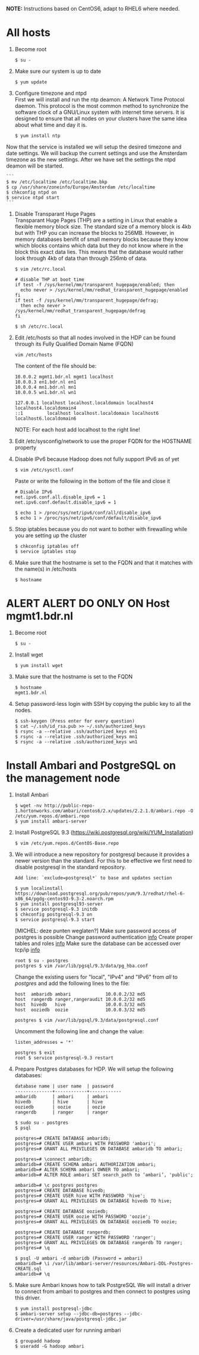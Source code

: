 **NOTE:** Instructions based on CentOS6, adapt to RHEL6 where needed.

# All hosts

1. Become root

    ```
    $ su -
    ```

1. Make sure our system is up to date

    ```
    $ yum update
    ```

1. Configure timezone and ntpd  
First we will install and run the ntp deamon: A Network Time Protocol daemon. This protocol is the most common method to synchronize the software clock of a GNU/Linux system with internet time servers. It is designed to ensure that all nodes on your clusters have the same idea about what time and day it is.
    
    ```
    $ yum install ntp
    ```
Now that the service is installed we will setup the desired timezone and date settings. We will backup the current settings and use the Amsterdam timezone as the new settings. After we have set the settings the ntpd deamon will be started.
    
    ```
    $ mv /etc/localtime /etc/localtime.bkp
    $ cp /usr/share/zoneinfo/Europe/Amsterdam /etc/localtime
    $ chkconfig ntpd on
    $ service ntpd start
    ```

1. Disable Transparant Huge Pages  
Transparant Huge Pages (THP) are a setting in Linux that enable a flexible memory block size. The standard size of a memory block is 4kb but with THP you can increase the blocks to 256MB. However, in memory databases benifit of small memory blocks because they know which blocks contains which data but they do not know where in the block this exact data lies. This means that the database would rather look through 4kb of data than through 256mb of data.
    
    ```
    $ vim /etc/rc.local
    ```
    ```
    # disable THP at boot time
    if test -f /sys/kernel/mm/transparent_hugepage/enabled; then
      echo never > /sys/kernel/mm/redhat_transparent_hugepage/enabled
    fi
    if test -f /sys/kernel/mm/transparent_hugepage/defrag;
      then echo never > /sys/kernel/mm/redhat_transparent_hugepage/defrag
    fi
    ```
    ```
    $ sh /etc/rc.local
    ```

1. Edit /etc/hosts so that all nodes involved in the HDP can be found through its Fully Qualified Domain Name (FQDN)

    ```
    vim /etc/hosts
    ```
    
    The content of the file should be:
    
    ```
	10.0.0.2 mgmt1.bdr.nl mgmt1 localhost
	10.0.0.3 en1.bdr.nl en1
	10.0.0.4 mn1.bdr.nl mn1
	10.0.0.5 wn1.bdr.nl wn1

	127.0.0.1 localhost localhost.localdomain localhost4 localhost4.localdomain4
	::1         localhost localhost.localdomain localhost6 localhost6.localdomain6
    ```
   
    NOTE: For each host add localhost to the right line!
   
1. Edit /etc/sysconfig/network to use the proper FQDN for the HOSTNAME property

1. Disable IPv6 because Hadoop does not fully support IPv6 as of yet

    ```
    $ vim /etc/sysctl.conf
    ```

    Paste or write the following in the bottom of the file and close it

    ```
    # Disable IPv6
    net.ipv6.conf.all.disable_ipv6 = 1
    net.ipv6.conf.default.disable_ipv6 = 1
    ```
    ```
    $ echo 1 > /proc/sys/net/ipv6/conf/all/disable_ipv6
    $ echo 1 > /proc/sys/net/ipv6/conf/default/disable_ipv6
    ```

1. Stop iptables because you do not want to bother with firewalling while you are setting up the cluster

    ```
    $ chkconfig iptables off
    $ service iptables stop
    ```

1. Make sure that the hostname is set to the FQDN and that it matches with the
   name(s) in /etc/hosts

    ```
    $ hostname
    ```

# ALERT ALERT DO ONLY ON Host mgmt1.bdr.nl

1. Become root

    ```
    $ su -
    ```

1. Install wget
    
    ```
    $ yum install wget
    ```
    
1. Make sure that the hostname is set to the FQDN

    ```
    $ hostname
    mgmt1.bdr.nl
    ```
    
1. Setup password-less login with SSH by copying the public key to all the nodes.

    ```
    $ ssh-keygen (Press enter for every question)
    $ cat ~/.ssh/id_rsa.pub >> ~/.ssh/authorized_keys
    $ rsync -a --relative .ssh/authorized_keys en1
    $ rsync -a --relative .ssh/authorized_keys mn1
    $ rsync -a --relative .ssh/authorized_keys wn1
    ```

# Install Ambari and PostgreSQL on the management node

1. Install Ambari
    
    ```
    $ wget -nv http://public-repo-1.hortonworks.com/ambari/centos6/2.x/updates/2.2.1.0/ambari.repo -O /etc/yum.repos.d/ambari.repo
    $ yum install ambari-server
    ```

1. Install PostgreSQL 9.3 (https://wiki.postgresql.org/wiki/YUM_Installation)

    ```
    $ vim /etc/yum.repos.d/CentOS-Base.repo
    ```

1. We will introduce a new repository for postgresql because it provides a newer version than the standard. For this to be effective we first need to disable postgresql in the standard repository.

    ```
    Add line: `exclude=postgresql*` to base and updates section
    ```
    ```
    $ yum localinstall https://download.postgresql.org/pub/repos/yum/9.3/redhat/rhel-6-x86_64/pgdg-centos93-9.3-2.noarch.rpm
    $ yum install postgresql93-server
    $ service postgresql-9.3 initdb
    $ chkconfig postgresql-9.3 on
    $ service postgresql-9.3 start
    ```
    
    [MICHEL: deze punten weglaten?]
    Make sure password access of postgres is possible
    Change password authentication [info](http://stackoverflow.com/questions/18664074/getting-error-peer-authentication-failed-for-user-postgres-when-trying-to-ge)
    Create proper tables and roles [info](https://docs.hortonworks.com/HDPDocuments/Ambari-2.1.2.1/bk_ambari_reference_guide/content/_using_ambari_with_postgresql.html)
    Make sure the database can be accessed over tcp/ip [info](http://www.cyberciti.biz/tips/postgres-allow-remote-access-tcp-connection.html)
    
    ```
    root $ su - postgres
    postgres $ vim /var/lib/pgsql/9.3/data/pg_hba.conf
    ```
    
    Change the existing users for "local", "IPv4" and "IPv6" from *all* to *postgres* and add the following lines to the file:
    
    ```
    host  ambaridb ambari             10.0.0.2/32 md5
    host  rangerdb ranger,rangeraudit 10.0.0.2/32 md5
    host  hivedb   hive               10.0.0.3/32 md5
    host  ooziedb  oozie              10.0.0.3/32 md5
    ```
    
    ```
    postgres $ vim /var/lib/pgsql/9.3/data/postgresql.conf
    ```
    
    Uncomment the following line and change the value:

    ```
    listen_addresses = '*'
    ```

    ```
    postgres $ exit
    root $ service postgresql-9.3 restart
    ```

1. Prepare Postgres databases for HDP.
    We will setup the following databases:
    
    ```
    database name | user name  | password
    --------------+------------+------------
    ambaridb      | ambari     | ambari
    hivedb        | hive       | hive
    ooziedb       | oozie      | oozie
    rangerdb      | ranger     | ranger
    ```
    
    ```
    $ sudo su - postgres
    $ psql
    ```
    
    ```
    postgres=# CREATE DATABASE ambaridb;
    postgres=# CREATE USER ambari WITH PASSWORD 'ambari';
    postgres=# GRANT ALL PRIVILEGES ON DATABASE ambaridb TO ambari;
    ```
    
    ```
    postgres=# \connect ambaridb;
    ambaridb=# CREATE SCHEMA ambari AUTHORIZATION ambari;
    ambaridb=# ALTER SCHEMA ambari OWNER TO ambari;
    ambaridb=# ALTER ROLE ambari SET search_path to ‘ambari’, 'public';
    ```
    
    ```
    ambaridb=# \c postgres postgres
    postgres=# CREATE DATABASE hivedb;
    postgres=# CREATE USER hive WITH PASSWORD 'hive';
    postgres=# GRANT ALL PRIVILEGES ON DATABASE hivedb TO hive;
    ```
    
    ```
    postgres=# CREATE DATABASE ooziedb;
    postgres=# CREATE USER oozie WITH PASSWORD 'oozie';
    postgres=# GRANT ALL PRIVILEGES ON DATABASE ooziedb TO oozie;
    ```
    
    ```
    postgres=# CREATE DATABASE rangerdb;
    postgres=# CREATE USER ranger WITH PASSWORD 'ranger';
    postgres=# GRANT ALL PRIVILEGES ON DATABASE rangerdb TO ranger;
    postgres=# \q
    ```
    
    ```
    $ psql -U ambari -d ambaridb (Password = ambari)
    ambaridb=# \i /var/lib/ambari-server/resources/Ambari-DDL-Postgres-CREATE.sql
    ambaridb=# \q
    ```

1. Make sure Ambari knows how to talk PostgreSQL
    We will install a driver to connect from ambari to postgres and then connect to postgres using this driver.
    
    ```
    $ yum install postgresql-jdbc
    $ ambari-server setup --jdbc-db=postgres --jdbc-driver=/usr/share/java/postgresql-jdbc.jar
    ```

1. Create a dedicated user for running ambari

    ```
    $ groupadd hadoop
    $ useradd -G hadoop ambari
    ```
